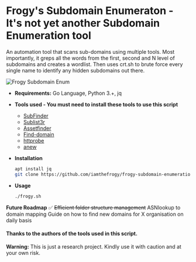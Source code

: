 # Frogy's Subdomain Enumeraton - It's not yet another Subdomain Enumeration tool
An automation tool that scans sub-domains using multiple tools. Most importantly, it greps all the words from the first, second and N level of subdomains and creates a wordlist. Then uses crt.sh to brute force every single name to identify any hidden subdomains out there. <br/>

![Frogy Subdomain Enum](https://user-images.githubusercontent.com/8291014/106365048-e06dca80-632a-11eb-810f-7e810c888837.jpg)

+ **Requirements:** Go Language, Python 3.+, jq
+ **Tools used - You must need to install these tools to use this script**<br/>

  + [SubFinder](https://github.com/projectdiscovery/subfinder)
  + [Sublist3r](https://github.com/aboul3la/Sublist3r)
  + [Assetfinder](https://github.com/tomnomnom/assetfinder)
  + [Find-domain](https://github.com/Findomain/Findomain)
  + [httprobe](https://github.com/tomnomnom/anew)
  + [anew](https://github.com/tomnomnom/httprobe)
  
+ **Installation**

    ```sh
    apt install jq
    git clone https://github.com/iamthefrogy/frogy-subdomain-enumeration.git && cd frogy-subdomain-enumeration/ && chmod +x frogy.sh
    ```
+ **Usage**

    ```sh
    ./frogy.sh
    ```
**Future Roadmap**
✅ ~~Efficient folder structure management~~
ASNlookup to domain mapping
Guide on how to find new domains for X organisation on daily basis
 
#### Thanks to the authors of the tools used in this script.

**Warning:** This is just a research project. Kindly use it with caution and at your own risk.

